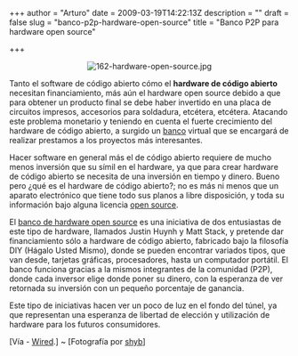 +++
author = "Arturo"
date = 2009-03-19T14:22:13Z
description = ""
draft = false
slug = "banco-p2p-hardware-open-source"
title = "Banco P2P para hardware open source"

+++

 <p align="center"><img src="https://geek.cl/images/import/162-hardware-open-source.jpg" alt="162-hardware-open-source.jpg" /></p>

<p>Tanto el software de código abierto cómo el <b>hardware de código abierto</b> necesitan financiamiento, más aún el hardware open source debido a que para obtener un producto final se debe haber invertido en una placa de circuitos impresos, accesorios para soldadura, etcétera, etcétera. Atacando este problema monetario y teniendo en cuenta el fuerte crecimiento del hardware de código abierto, a surgido un <a href="https://www.oshwbank.org/">banco</a> virtual que se encargará de realizar prestamos a los proyectos más interesantes.</p>

<p>Hacer software en general más el de código abierto requiere de mucho menos inversión que su símil en el hardware, ya que para crear hardware de código abierto se necesita de una inversión en tiempo y dinero. Bueno pero ¿qué es el hardware de código abierto?; no es más ni menos que un aparato electrónico que tiene todo sus planos a libre disposición, y toda su información bajo alguna licencia <a href="https://es.wikipedia.org/wiki/Open_Source">open source</a>.</p>

<p>El <a href="https://www.oshwbank.org/">banco de hardware open source</a> es una iniciativa de dos entusiastas de este tipo de hardware, llamados Justin Huynh y Matt Stack, y pretende dar financiamiento sólo a hardware de código abierto, fabricado bajo la filosofía DIY (Hágalo Usted Mismo), donde se pueden encontrar variados tipos, que van desde, tarjetas gráficas, procesadores, hasta un computador portátil. El banco funciona gracias a la mismos integrantes de la comunidad (P2P), donde cada inversor elige donde poner su dinero, con la esperanza de ver retornada su inversión con un pequeño porcentaje de ganancia.</p>

<p>Este tipo de iniciativas hacen ver un poco de luz en el fondo del túnel, ya que representan una esperanza de libertad de elección y utilización de hardware para los futuros consumidores.</p>


<p>[Vía - <a href="https://blog.wired.com/gadgets/2009/03/open-source-har.html">Wired</a>.] ~ [Fotografía por <a href="https://www.flickr.com/photos/shyb/">shyb</a>]</p>
